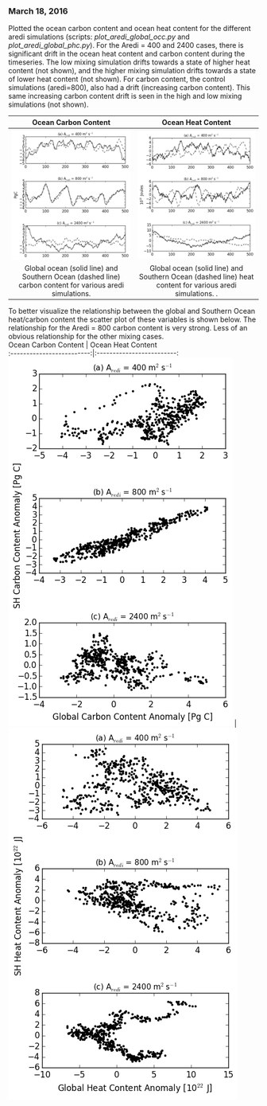 ### March 18, 2016
Plotted the ocean carbon content and ocean heat content for the different aredi simulations (scripts: *plot_aredi_global_occ.py* and *plot_aredi_global_phc.py*). For the Aredi = 400 and 2400 cases, there is significant drift in the ocean heat content and carbon content during the timeseries. The low mixing simulation drifts towards a state of higher heat content (not shown), and the higher mixing simulation drifts towards a state of lower heat content (not shown). For carbon content, the control simulations (aredi=800), also had a drift (increasing carbon content). This same increasing carbon content drift is seen in the high and low mixing simulations (not shown). 

Ocean Carbon Content      |  Ocean Heat Content 
:-------------------------:|:-------------------------:
![](figures/aredi_occ_timeseries.png)  |  ![](figures/aredi_ohc_timeseries.png)
Global ocean (solid line) and Southern Ocean (dashed line) carbon content for various aredi simulations. | Global ocean (solid line) and Southern Ocean (dashed line) heat content for various aredi simulations.  .

To better visualize the relationship between the global and Southern Ocean heat/carbon content the scatter plot of these variables is shown below. The relationship for the Aredi = 800 carbon content is very strong. Less of an obvious relationship for the other mixing cases.   
Ocean Carbon Content      |  Ocean Heat Content  
:-------------------------:|:-------------------------:  
![](figures/aredi_occ_scatter.png)  |  ![](figures/aredi_ohc_scatter.png)
